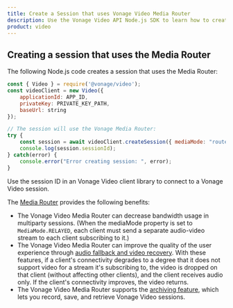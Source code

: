 ```yaml
---
title: Create a Session that uses Vonage Video Media Router
description: Use the Vonage Video API Node.js SDK to learn how to create a session. Sessions allow participants to use audio, video, and messaging functionality in your application.
product: video
---
```


## Creating a session that uses the Media Router

The following Node.js code creates a session that uses the Media Router:

```js
const { Video } = require('@vonage/video');
const videoClient = new Video({
    applicationId: APP_ID,
    privateKey: PRIVATE_KEY_PATH,
    baseUrl: string
});

// The session will use the Vonage Media Router:
try {
    const session = await videoClient.createSession({ mediaMode: "routed" });
    console.log(session.sessionId);
} catch(error) {
    console.error("Error creating session: ", error);
}
```

Use the session ID in an Vonage Video client library to connect to a Vonage Video session.

<!-- OPT-TODO: You will also need to generate a token for each user connecting to the Vonage Video session. See [Connection Token Creation](/developer/guides/create-token/node/) for information on the `generateToken()` method. -->

The [Media Router](https://www.vonage.com/communications-apis/video/features) provides the following benefits:

* The Vonage Video Media Router can decrease bandwidth usage in multiparty sessions. (When the mediaMode property is set to `MediaMode.RELAYED`, each client must send a separate audio-video stream to each client subscribing to it.)
* The Vonage Video Media Router can improve the quality of the user experience through [audio fallback and video recovery](https://www.vonage.com/communications-apis/video/features). With these features, if a client's connectivity degrades to a degree that it does not support video for a stream it's subscribing to, the video is dropped on that client (without affecting other clients), and the client receives audio only. If the client's connectivity improves, the video returns.
* The Vonage Video Media Router supports the [archiving feature](/video/guides/archiving/overview), which lets you record, save, and retrieve Vonage Video sessions.
